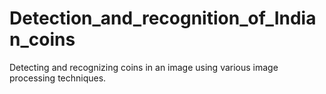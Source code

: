 # Detection_and_recognition_of_Indian_coins
Detecting and recognizing coins in an image using various image processing techniques. 

